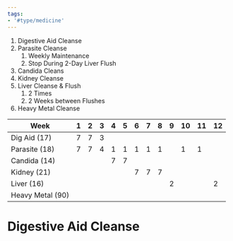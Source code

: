 ```yaml
---
tags:
- '#type/medicine'
---
```


1. Digestive Aid Cleanse
2. Parasite Cleanse
	1. Weekly Maintenance
	2. Stop During 2-Day Liver Flush
3. Candida Cleans
4. Kidney Cleanse
5. Liver Cleanse & Flush
	1. 2 Times
	2. 2 Weeks between Flushes
6. Heavy Metal Cleanse

| Week             | 1   | 2   | 3   | 4   | 5   | 6   | 7   | 8   | 9   | 10  | 11  | 12  |
| ---------------- | --- | --- | --- | --- | --- | --- | --- | --- | --- | --- | --- | --- |
| Dig Aid (17)     | 7   | 7   | 3   |     |     |     |     |     |     |     |     |     |
| Parasite (18)    | 7   | 7   | 4   | 1   | 1   | 1   | 1   | 1   |     | 1   | 1   |     |
| Candida (14)     |     |     |     | 7   | 7   |     |     |     |     |     |     |     |
| Kidney (21)      |     |     |     |     |     | 7   | 7   | 7   |     |     |     |     |
| Liver (16)       |     |     |     |     |     |     |     |     | 2   |     |     | 2   | 
| Heavy Metal (90) |     |     |     |     |     |     |     |     |     |     |     |     |


# Digestive Aid Cleanse 

